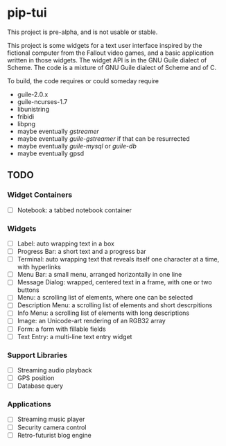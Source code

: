 # pip-tui

This project is pre-alpha, and is not usable or stable.

This project is some widgets for a text user interface inspired by the fictional
computer from the Fallout video games, and a basic application
written in those widgets. The widget API is in the GNU Guile dialect of Scheme.
The code is a mixture of GNU Guile dialect of Scheme and of C.

To build, the code requires or could someday require
* guile-2.0.x
* guile-ncurses-1.7
* libunistring
* fribidi
* libpng
* maybe eventually *gstreamer* 
* maybe eventually *guile-gstreamer* if that can be resurrected
* maybe eventually *guile-mysql* or *guile-db*
* maybe eventually gpsd

## TODO
### Widget Containers
- [ ] Notebook: a tabbed notebook container

### Widgets
- [ ] Label: auto wrapping text in a box
- [ ] Progress Bar: a short text and a progress bar
- [ ] Terminal: auto wrapping text that reveals itself one character at a time, with hyperlinks
- [ ] Menu Bar: a small menu, arranged horizontally in one line
- [ ] Message Dialog: wrapped, centered text in a frame, with one or two buttons
- [ ] Menu: a scrolling list of elements, where one can be selected
- [ ] Description Menu: a scrolling list of elements and short descrpitions
- [ ] Info Menu: a scrolling list of elements with long descriptions
- [ ] Image: an Unicode-art rendering of an RGB32 array
- [ ] Form: a form with fillable fields
- [ ] Text Entry: a multi-line text entry widget

### Support Libraries
- [ ] Streaming audio playback
- [ ] GPS position
- [ ] Database query

### Applications
- [ ] Streaming music player
- [ ] Security camera control
- [ ] Retro-futurist blog engine
